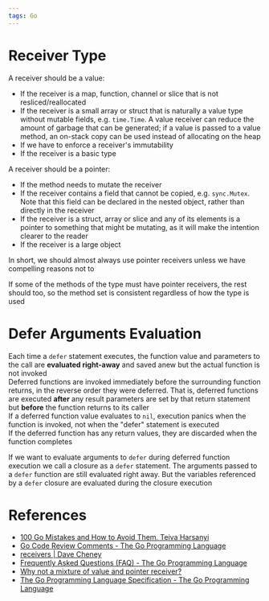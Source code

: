 ```yaml
---
tags: Go
---
```


# Receiver Type

A receiver should be a value:

- If the receiver is a map, function, channel or slice that is not resliced/reallocated
- If the receiver is a small array or struct that is naturally a value type without mutable fields, e.g. `time.Time`. A value receiver can reduce the amount of garbage that can be generated; if a value is passed to a value method, an on-stack copy can be used instead of allocating on the heap
- If we have to enforce a receiver's immutability
- If the receiver is a basic type

A receiver should be a pointer:

- If the method needs to mutate the receiver
- If the receiver contains a field that cannot be copied, e.g. `sync.Mutex`. Note that this field can be declared in the nested object, rather than directly in the receiver
- If the receiver is a struct, array or slice and any of its elements is a pointer to something that might be mutating, as it will make the intention clearer to the reader
- If the receiver is a large object

In short, we should almost always use pointer receivers unless we have compelling reasons not to

If some of the methods of the type must have pointer receivers, the rest should too, so the method set is consistent regardless of how the type is used

# Defer Arguments Evaluation

Each time a `defer` statement executes, the function value and parameters to the call are **evaluated right-away** and saved anew but the actual function is not invoked  
Deferred functions are invoked immediately before the surrounding function returns, in the reverse order they were deferred. That is, deferred functions are executed **after** any result parameters are set by that return statement but **before** the function returns to its caller  
If a deferred function value evaluates to `nil`, execution panics when the function is invoked, not when the "defer" statement is executed  
If the deferred function has any return values, they are discarded when the function completes

If we want to evaluate arguments to `defer` during deferred function execution we call a closure as a `defer` statement. The arguments passed to a `defer` function are still evaluated right away. But the variables referenced by a `defer` closure are evaluated during the closure execution

# References

- [100 Go Mistakes and How to Avoid Them. Teiva Harsanyi](References.md#100%20Go%20Mistakes%20and%20How%20to%20Avoid%20Them.%20Teiva%20Harsanyi)
- [Go Code Review Comments - The Go Programming Language](https://go.dev/wiki/CodeReviewComments)
- [receivers | Dave Cheney](https://dave.cheney.net/tag/receivers)
- [Frequently Asked Questions (FAQ) - The Go Programming Language](https://go.dev/doc/faq)
- [Why not a mixture of value and pointer receiver?](https://groups.google.com/g/golang-nuts/c/xOsuXPe1IUo)
- [The Go Programming Language Specification - The Go Programming Language](https://go.dev/ref/spec)
